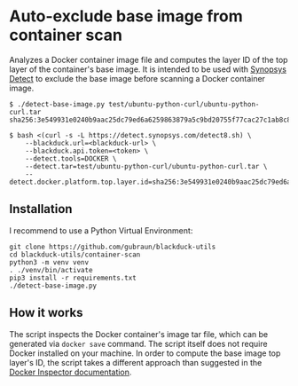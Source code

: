 # Auto-exclude base image from container scan
Analyzes a Docker container image file and computes the layer ID of the top layer of the container's base image. It is intended to be used with [Synopsys Detect](https://github.com/blackducksoftware/synopsys-detect) to exclude the base image before scanning a Docker container image.

```
$ ./detect-base-image.py test/ubuntu-python-curl/ubuntu-python-curl.tar 
sha256:3e549931e0240b9aac25dc79ed6a6259863879a5c9bd20755f77cac27c1ab8c8

$ bash <(curl -s -L https://detect.synopsys.com/detect8.sh) \
    --blackduck.url=<blackduck-url> \
    --blackduck.api.token=<token> \
    --detect.tools=DOCKER \
    --detect.tar=test/ubuntu-python-curl/ubuntu-python-curl.tar \
    --detect.docker.platform.top.layer.id=sha256:3e549931e0240b9aac25dc79ed6a6259863879a5c9bd20755f77cac27c1ab8c8
```


## Installation
I recommend to use a Python Virtual Environment:
```
git clone https://github.com/gubraun/blackduck-utils
cd blackduck-utils/container-scan
python3 -m venv venv
. ./venv/bin/activate
pip3 install -r requirements.txt
./detect-base-image.py
```

## How it works
The script inspects the Docker container's image tar file, which can be generated via `docker save` command. The script itself does not require Docker installed on your machine. In order to compute the base image top layer's ID, the script takes a different approach than suggested in the [Docker Inspector documentation](https://synopsys.atlassian.net/wiki/spaces/INTDOCS/pages/759922726/Isolating+Application+Components).

